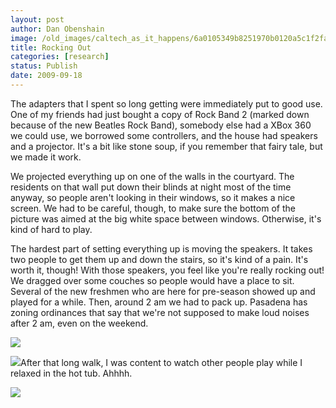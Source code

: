 ```yaml
---
layout: post
author: Dan Obenshain
image: /old_images/caltech_as_it_happens/6a0105349b8251970b0120a5c1f2fa970c.jpg
title: Rocking Out
categories: [research]
status: Publish
date: 2009-09-18
---
```



The adapters that I spent so long getting were immediately put to good use. One of my friends had just bought a copy of Rock Band 2 (marked down because of the new Beatles Rock Band), somebody else had a XBox 360 we could use, we borrowed some controllers, and the house had speakers and a projector. It's a bit like stone soup, if you remember that fairy tale, but we made it work.

We projected everything up on one of the walls in the courtyard. The residents on that wall put down their blinds at night most of the time anyway, so people aren't looking in their windows, so it makes a nice screen. We had to be careful, though, to make sure the bottom of the picture was aimed at the big white space between windows. Otherwise, it's kind of hard to play.

The hardest part of setting everything up is moving the speakers. It takes two people to get them up and down the stairs, so it's kind of a pain. It's worth it, though! With those speakers, you feel like you're really rocking out!
We dragged over some couches so people would have a place to sit. Several of the new freshmen who are here for pre-season showed up and played for a while. Then, around 2 am we had to pack up. Pasadena has zoning ordinances that say that we're not supposed to make loud noises after 2 am, even on the weekend.


![](/old_images/caltech_as_it_happens/6a0105349b8251970b0120a5c1f374970c.jpg)

![](/old_images/caltech_as_it_happens/6a0105349b8251970b0120a56b586e970b.jpg)After that long walk, I was content to watch other people play while I relaxed in the hot tub. Ahhhh.


![](/old_images/caltech_as_it_happens/6a0105349b8251970b0120a56b58b4970b.jpg)
